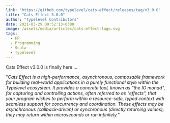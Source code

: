 ```yaml
---
link: "https://github.com/typelevel/cats-effect/releases/tag/v3.0.0"
title: "Cats Effect 3.0.0"
author: "Typelevel Contributors"
date: 2021-03-29 09:52:13+0300
image: /assets/media/articles/cats-effect-logo.svg
tags:
  - FP
  - Programming
  - Scala
  - Typelevel
---
```


Cats Effect v3.0.0 is finally here ...

"_Cats Effect is a high-performance, asynchronous, composable framework for building real-world applications in a purely functional style within the Typelevel ecosystem. It provides a concrete tool, known as "the IO monad", for capturing and controlling actions, often referred to as "effects", that your program wishes to perform within a resource-safe, typed context with seamless support for concurrency and coordination. These effects may be asynchronous (callback-driven) or synchronous (directly returning values); they may return within microseconds or run infinitely._"
